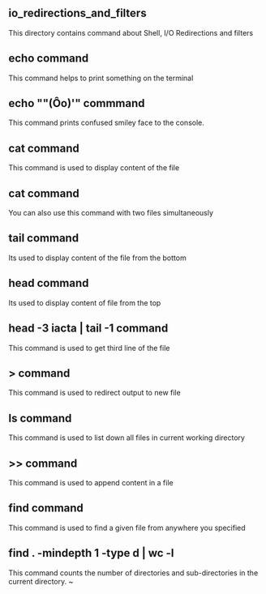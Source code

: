 ## io_redirections_and_filters
This directory contains command about Shell, I/O Redirections and filters
## echo command
This command helps to print something on the terminal
## echo "\"(Ôo)'" commmand
This command prints confused smiley face to the console.
## cat command
This command is used to display content of the file
## cat command
You can also use this command with two files simultaneously
## tail command
Its used to display content of the file from the bottom
## head command
Its used to display content of file from the top
## head -3 iacta | tail -1 command
This command is used to get third line of the file
## > command
This command is used to redirect output to new file
## ls command
This command is used to list down all files in current working directory
## >> command
This command is used to append content in a file
## find command 
This command is used to find a given file from anywhere you specified
## find . -mindepth 1 -type d | wc -l
This command counts the number of directories and sub-directories in the current directory.
~                                                       
